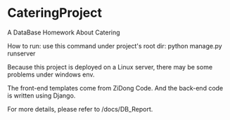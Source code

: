 # CateringProject
A DataBase Homework About Catering

How to run:
use this command under project's root dir:
python manage.py runserver

Because this project is deployed on a Linux server,
there may be some problems under windows env.

The front-end templates come from ZiDong Code.
And the back-end code is written using Django.

For more details, please refer to /docs/DB_Report.
